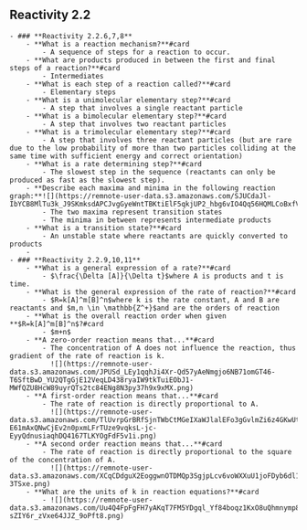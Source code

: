 ## **Reactivity 2.2**
	- ### **Reactivity 2.2.6,7,8**
		- **What is a reaction mechanism?**#card
			- A sequence of steps for a reaction to occur.
		- **What are products produced in between the first and final steps of a reaction?**#card
			- Intermediates
		- **What is each step of a reaction called?**#card
			- Elementary steps
		- **What is a unimolecular elementary step?**#card
			- A step that involves a single reactant particle
		- **What is a bimolecular elementary step?**#card
			- A step that involves two reactant particles
		- **What is a trimolecular elementary step?**#card
			- A step that involves three reactant particles (but are rare due to the low probability of more than two particles colliding at the same time with sufficient energy and correct orientation)
		- **What is a rate determining step?**#card
			- The slowest step in the sequence (reactants can only be produced as fast as the slowest step).
		- **Describe each maxima and minima in the following reaction graph:**![](https://remnote-user-data.s3.amazonaws.com/SJUCdaJl-IbYCB8MlTu3k_J9SKmksdAPCJvgGyeWntTBKtiElF5qkjUP2_hbg6vIO4Qq56HQMLCoBxfV3wlz1y2cH3GbC7zQfrfV8DXRECMY8m2giaef1yeFyljukA69.png)
			- The two maxima represent transition states
			- The minima in between represents intermediate products
		- **What is a transition state?**#card
			- An unstable state where reactants are quickly converted to products
		-
	- ### **Reactivity 2.2.9,10,11**
		- **What is a general expression of a rate?**#card
			- $\frac{\Delta [A]}{\Delta t}$where A is products and t is time.
		- **What is the general expression of the rate of reaction?**#card
			- $R=k[A]^m[B]^n$where k is the rate constant, A and B are reactants and $m,n \in \mathbb{Z^+}$and are the orders of reaction
		- **What is the overall reaction order when given **$R=k[A]^m[B]^n$?#card
			- $m+n$
		- **A zero-order reaction means that...**#card
			- The concentration of A does not influence the reaction, thus gradient of the rate of reaction is k.
			  ![](https://remnote-user-data.s3.amazonaws.com/JPUSd_LEy1qqhJi4Xr-Qd57yAeNmgjo6NB71omGT46-T6SftBwD_YU2QTgGjE12VeqLD438ryaIW9tkTuiEObJ1-MWfQZU8HcW89uyrQTs2tc84ENg8N3py37h9x9xMX.png)
		- **A first-order reaction means that...**#card
			- The rate of reaction is directly proportional to A.
			  ![](https://remnote-user-data.s3.amazonaws.com/TlUvrpGrBRfSjnTWbCtMGeIXaWJlalEFo3gGvlmZi6z4GKwUtmxXwpBHr5zL-E61mAxQNwCjEv2n0pxmLFrTUze9vqksL-jc-EyyQdnusiaqhDQ4167TLKYOgFdF5v1i.png)
		- **A second order reaction means that...**#card
			- The rate of reaction is directly proportional to the square of the concentration of A.
			  ![](https://remnote-user-data.s3.amazonaws.com/XCqCDdguX2EoggwnOTDMQp3SgjpLcv6voWXXuU1joFDyb6dl1e508179kUzr7U3vXCirclQ43VXQhQ84EfN83F0gUAywuKtDREi9YqqAbUcVML2UD_4JvUg3J9-3TSxe.png)
		- **What are the units of k in reaction equations?**#card
			- ![](https://remnote-user-data.s3.amazonaws.com/Uu4Q4FpFgFH7yAKqT7FM5YDgql_Yf84boqz1KxO8uQhmnymp8CQm3IrSb0hetC4Ipd_CUECG7ssMl9jF0EZx56tsqCGgsfT5r6fU0EFk-sZIY6r_zVxe64JJZ_9oPft8.png)